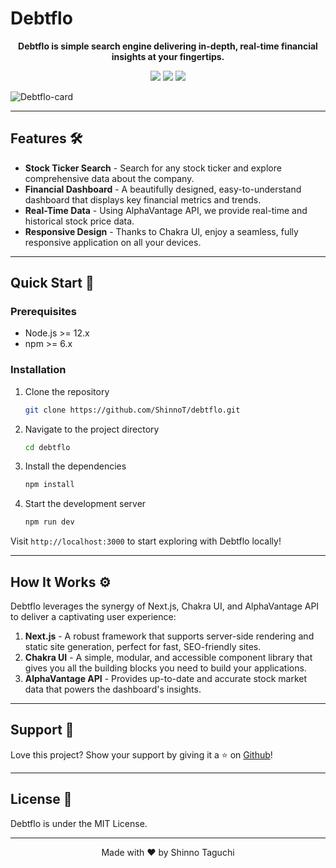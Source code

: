 # Debtflo

<p align="center">
  <strong>Debtflo is simple search engine delivering in-depth, real-time financial insights at your fingertips.</strong>
</p>

<div align="center" style="margin-bottom:10px;margin-top:10px;">
    <img src="https://img.shields.io/badge/Made%20with-Next.js-black" />
    <img src="https://img.shields.io/badge/Powered%20by-AlphaVantage-purple" />
    <img src="https://img.shields.io/badge/Styled%20with-ChakraUI-orange" />
</div>

![Debtflo-card](https://github.com/ShinnoT/portfoliov1/assets/26269548/10c0fc76-1655-4e0f-8a69-05187ac70323)

---

## Features 🛠️

-   **Stock Ticker Search** - Search for any stock ticker and explore comprehensive data about the company.
-   **Financial Dashboard** - A beautifully designed, easy-to-understand dashboard that displays key financial metrics and trends.
-   **Real-Time Data** - Using AlphaVantage API, we provide real-time and historical stock price data.
-   **Responsive Design** - Thanks to Chakra UI, enjoy a seamless, fully responsive application on all your devices.

---

## Quick Start 🚀

### Prerequisites

-   Node.js >= 12.x
-   npm >= 6.x

### Installation

1. Clone the repository
    ```sh
    git clone https://github.com/ShinnoT/debtflo.git
    ```
2. Navigate to the project directory
    ```sh
    cd debtflo
    ```
3. Install the dependencies
    ```sh
    npm install
    ```
4. Start the development server
    ```sh
    npm run dev
    ```

Visit `http://localhost:3000` to start exploring with Debtflo locally!

---

## How It Works ⚙️

Debtflo leverages the synergy of Next.js, Chakra UI, and AlphaVantage API to deliver a captivating user experience:

1. **Next.js** - A robust framework that supports server-side rendering and static site generation, perfect for fast, SEO-friendly sites.
2. **Chakra UI** - A simple, modular, and accessible component library that gives you all the building blocks you need to build your applications.
3. **AlphaVantage API** - Provides up-to-date and accurate stock market data that powers the dashboard's insights.

---

## Support 💖

Love this project? Show your support by giving it a ⭐ on [Github](https://github.com/ShinnoT/debtflo)!

---

## License 📄

Debtflo is under the MIT License.

---

<p align="center">Made with ❤️ by Shinno Taguchi</p>
